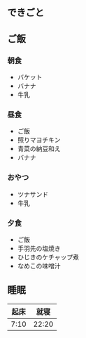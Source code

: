 ## できごと

## ご飯

### 朝食
- バケット
- バナナ
- 牛乳

### 昼食
- ご飯
- 照りマヨチキン
- 青菜の納豆和え
- バナナ

### おやつ
- ツナサンド
- 牛乳

### 夕食
- ご飯
- 手羽先の塩焼き
- ひじきのケチャップ煮
- なめこの味噌汁

## 睡眠
|起床|就寝|
|-|-|
|7:10|22:20|
